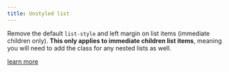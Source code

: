 ```yaml
---
title: Unstyled list
---
```

Remove the default `list-style` and left margin on list items (immediate children only). **This only applies to immediate children list items**, meaning you will need to add the class for any nested lists as well.

[learn more](https://getbootstrap.com/docs/4.1/content/typography/#unstyled)
